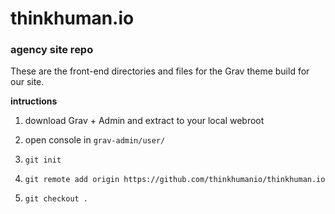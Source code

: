 # thinkhuman.io
### agency site repo

These are the front-end directories and files for the Grav theme build for our site.

**intructions**

1) download Grav + Admin and extract to your local webroot

2) open console in `grav-admin/user/`

3) `git init`

4) `git remote add origin https://github.com/thinkhumanio/thinkhuman.io`

5) `git checkout .`

